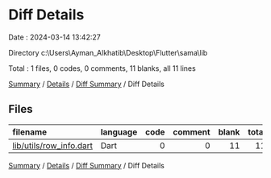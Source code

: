 # Diff Details

Date : 2024-03-14 13:42:27

Directory c:\\Users\\Ayman_Alkhatib\\Desktop\\Flutter\\sama\\lib

Total : 1 files,  0 codes, 0 comments, 11 blanks, all 11 lines

[Summary](results.md) / [Details](details.md) / [Diff Summary](diff.md) / Diff Details

## Files
| filename | language | code | comment | blank | total |
| :--- | :--- | ---: | ---: | ---: | ---: |
| [lib/utils/row_info.dart](/lib/utils/row_info.dart) | Dart | 0 | 0 | 11 | 11 |

[Summary](results.md) / [Details](details.md) / [Diff Summary](diff.md) / Diff Details
